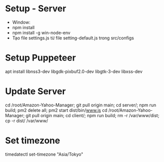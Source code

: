 # Setup - Server
- Window:
- npm install
- npm install -g win-node-env
- Tạo file settings.js từ file setting-default.js trong src/configs
# Setup Puppeteer
apt install libnss3-dev libgdk-pixbuf2.0-dev libgtk-3-dev libxss-dev

# Update Server
cd /root/Amazon-Yahoo-Manager; git pull origin main; cd server/; npm run build; pm2 delete all; pm2 start dist/bin/www.js
cd /root/Amazon-Yahoo-Manager; git pull origin main; cd client/; npm run build; rm -r /var/www/dist; cp -r dist/ /var/www/

# Set timezone
timedatectl set-timezone "Asia/Tokyo"

